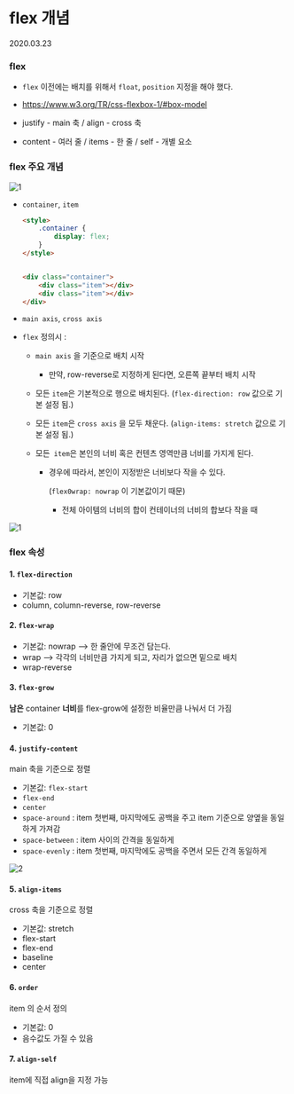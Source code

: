 # flex 개념

2020.03.23

### flex

- `flex` 이전에는 배치를 위해서 `float`, `position` 지정을 해야 했다.
- https://www.w3.org/TR/css-flexbox-1/#box-model

- justify - main 축 / align - cross 축
- content - 여러 줄 / items - 한 줄 / self - 개별 요소

### flex 주요 개념

![1](https://user-images.githubusercontent.com/60081201/77315025-268cf180-6d4a-11ea-88bd-eff66e1086d9.JPG)

- `container`, `item`

  ```html
  <style>
      .container {
          display: flex;
      }
  </style>
  
  
  <div class="container">
      <div class="item"></div>
      <div class="item"></div> 
  </div>
  ```

- `main axis`, `cross axis`

- `flex` 정의시 :

  - `main axis` 을 기준으로 배치 시작

    - 만약, row-reverse로 지정하게 된다면, 오른쪽 끝부터 배치 시작

  - 모든 `item`은 기본적으로 행으로 배치된다. (`flex-direction: row` 값으로 기본 설정 됨.)

  - 모든 `item`은 `cross axis` 을 모두 채운다. (`align-items: stretch` 값으로 기본 설정 됨.)

  - 모든` item`은 본인의 너비 혹은 컨텐츠 영역만큼 너비를 가지게 된다.

    - 경우에 따라서, 본인이 지정받은 너비보다 작을 수 있다.

      (`flex0wrap: nowrap` 이 기본값이기 때문)

      - 전체 아이템의 너비의 합이 컨테이너의 너비의 합보다 작을 때

![1](https://user-images.githubusercontent.com/60081201/77314746-98187000-6d49-11ea-93aa-49eefc0709b8.JPG)

### flex 속성

#### 1. `flex-direction`

- 기본값: row
- column, column-reverse, row-reverse

#### 2. `flex-wrap`

- 기본값: nowrap --> 한 줄안에 무조건 담는다.
- wrap --> 각각의 너비만큼 가지게 되고, 자리가 없으면 밑으로 배치
- wrap-reverse 

#### 3. `flex-grow`

**남은** container **너비**를 flex-grow에 설정한 비율만큼 나눠서 더 가짐

- 기본값: 0

#### 4. `justify-content`

main 축을 기준으로 정렬

- 기본값: `flex-start`
- `flex-end`
- `center`
- `space-around` : item 첫번째, 마지막에도 공백을 주고 item 기준으로 양옆을 동일하게 가져감
- `space-between` : item 사이의 간격을 동일하게 
- `space-evenly` : item 첫번째, 마지막에도 공백을 주면서 모든 간격 동일하게

![2](https://user-images.githubusercontent.com/60081201/77314749-99499d00-6d49-11ea-8da9-518e6bef29a7.JPG)

#### 5. `align-items`

cross 축을 기준으로 정렬

- 기본값: stretch
- flex-start
- flex-end
- baseline
- center

#### 6. `order`

item 의 순서 정의

- 기본값: 0
- 음수값도 가질 수 있음

#### 7. `align-self`

item에 직접 align을 지정 가능
